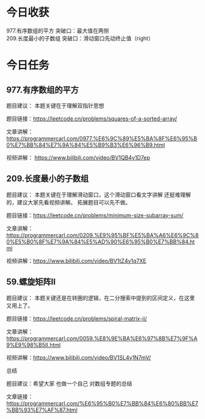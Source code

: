 # 今日收获
977.有序数组的平方 突破口：最大值在两侧  
209.长度最小的子数组 突破口：滑动窗口先动终止值（right）



# 今日任务

## 977.有序数组的平方 

题目建议： 本题关键在于理解双指针思想 

题目链接：https://leetcode.cn/problems/squares-of-a-sorted-array/  

文章讲解：https://programmercarl.com/0977.%E6%9C%89%E5%BA%8F%E6%95%B0%E7%BB%84%E7%9A%84%E5%B9%B3%E6%96%B9.html  

视频讲解： https://www.bilibili.com/video/BV1QB4y1D7ep   


## 209.长度最小的子数组

题目建议： 本题关键在于理解滑动窗口，这个滑动窗口看文字讲解 还挺难理解的，建议大家先看视频讲解。  拓展题目可以先不做。 

题目链接：https://leetcode.cn/problems/minimum-size-subarray-sum/  

文章讲解：https://programmercarl.com/0209.%E9%95%BF%E5%BA%A6%E6%9C%80%E5%B0%8F%E7%9A%84%E5%AD%90%E6%95%B0%E7%BB%84.html  

视频讲解：https://www.bilibili.com/video/BV1tZ4y1q7XE   



## 59.螺旋矩阵II

题目建议：  本题关键还是在转圈的逻辑，在二分搜索中提到的区间定义，在这里又用上了。 

题目链接：https://leetcode.cn/problems/spiral-matrix-ii/  

文章讲解：https://programmercarl.com/0059.%E8%9E%BA%E6%97%8B%E7%9F%A9%E9%98%B5II.html  

视频讲解：https://www.bilibili.com/video/BV1SL4y1N7mV/  


 总结 

题目建议：希望大家 也做一个自己 对数组专题的总结

文章链接：https://programmercarl.com/%E6%95%B0%E7%BB%84%E6%80%BB%E7%BB%93%E7%AF%87.html 
